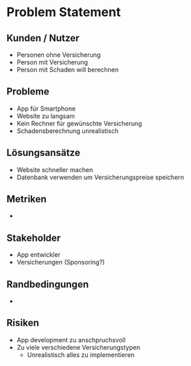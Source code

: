 # Problem Statement

## Kunden / Nutzer
- Personen ohne Versicherung
- Person mit Versicherung
- Person mit Schaden will berechnen

## Probleme
- App für Smartphone
- Website zu langsam
- Kein Rechner für gewünschte Versicherung
- Schadensberechnung unrealistisch

## Lösungsansätze
- Website schneller machen
- Datenbank verwenden um Versicherungspreise speichern

## Metriken
- 

## Stakeholder
- App entwickler
- Versicherungen (Sponsoring?)

## Randbedingungen
- 

## Risiken
- App development zu anschpruchsvoll
- Zu viele verschiedene Versicherungstypen
	- Unrealistisch alles zu implementieren
